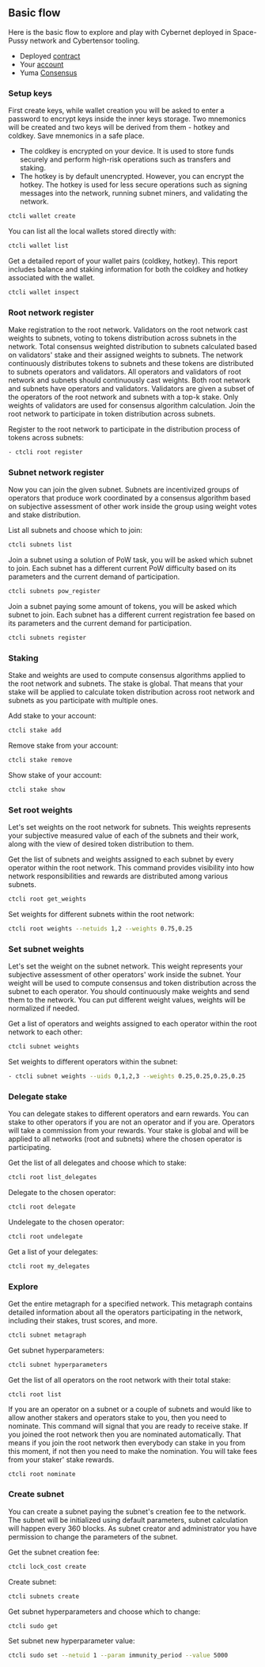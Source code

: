 ## Basic flow
Here is the basic flow to explore and play with Cybernet deployed in Space-Pussy network and Cybertensor tooling.
- Deployed [contract](https://deploy-preview-1081--rebyc.netlify.app/contracts/pussy1ddwq8rxgdsm27pvpxqdy2ep9enuen6t2yhrqujvj9qwl4dtukx0s8hpka9)
- Your [account](https://deploy-preview-1081--rebyc.netlify.app/robot)
- Yuma [Consensus](https://github.com/opentensor/subtensor/blob/f0a3da50fd7e949ca0d5284200cb80fdd25a79e3/docs/consensus.md)

### Setup keys
First create keys, while wallet creation you will be asked to enter a password to encrypt keys inside the inner keys storage. Two mnemonics will be created and two keys will be derived from them - hotkey and coldkey. Save mnemonics in a safe place. 
- The coldkey is encrypted on your device. It is used to store funds securely and perform high-risk operations such as transfers and staking.
- The hotkey is by default unencrypted. However, you can encrypt the hotkey. The hotkey is used for less secure operations such as signing messages into the network, running subnet miners, and validating the network. 
```bash
ctcli wallet create
```

You can list all the local wallets stored directly with:
```bash
ctcli wallet list
```

Get a detailed report of your wallet pairs (coldkey, hotkey). This report includes balance and staking information for both the coldkey and hotkey associated with the wallet.
```bash
ctcli wallet inspect
```
### Root network register
Make registration to the root network. Validators on the root network cast weights to subnets, voting to tokens distribution across subnets in the network. Total consensus weighted distribution to subnets calculated based on validators' stake and their assigned weights to subnets. The network continuously distributes tokens to subnets and these tokens are distributed to subnets operators and validators. All operators and validators of root network and subnets should continuously cast weights. Both root network and subnets have operators and validators. Validators are given a subset of the operators of the root network and subnets with a top-k stake. Only weights of validators are used for consensus algorithm calculation. Join the root network to participate in token distribution across subnets.

Register to the root network to participate in the distribution process of tokens across subnets:
```bash
- ctcli root register
```

### Subnet network register
Now you can join the given subnet. Subnets are incentivized groups of operators that produce work coordinated by a consensus algorithm based on subjective assessment of other work inside the group using weight votes and stake distribution.

List all subnets and choose which to join:
```bash
ctcli subnets list
```

Join a subnet using a solution of PoW task, you will be asked which subnet to join. Each subnet has a different current PoW difficulty based on its parameters and the current demand of participation.
```bash
ctcli subnets pow_register
```

Join a subnet paying some amount of tokens, you will be asked which subnet to join. Each subnet has a different current registration fee based on its parameters and the current demand for participation.
```bash
ctcli subnets register
```

### Staking
Stake and weights are used to compute consensus algorithms applied to the root network and subnets. The stake is global. That means that your stake will be applied to calculate token distribution across root network and subnets as you participate with multiple ones.

Add stake to your account:
```bash
ctcli stake add
```

Remove stake from your account:
```bash
ctcli stake remove
```

Show stake of your account:
```bash
ctcli stake show
```

### Set root weights

Let's set weights on the root network for subnets. This weights represents your subjective measured value of each of the subnets and their work, along with the view of desired token distribution to them.

Get the list of subnets and weights assigned to each subnet by every operator within the root network. This command provides visibility into how network responsibilities and rewards are distributed among various subnets.
```bash
ctcli root get_weights
```

Set weights for different subnets within the root network:
```bash
ctcli root weights --netuids 1,2 --weights 0.75,0.25
```

### Set subnet weights
Let's set the weight on the subnet network. This weight represents your subjective assessment of other operators' work inside the subnet. Your weight will be used to compute consensus and token distribution across the subnet to each operator. You should continuously make weights and send them to the network. You can put different weight values, weights will be normalized if needed.

Get a list of operators and weights assigned to each operator within the root network to each other:
```bash
ctcli subnet weights
```

Set weights to different operators within the subnet:
```bash
- ctcli subnet weights --uids 0,1,2,3 --weights 0.25,0.25,0.25,0.25
```

### Delegate stake
You can delegate stakes to different operators and earn rewards. You can stake to other operators if you are not an operator and if you are. Operators will take a commission from your rewards. Your stake is global and will be applied to all networks (root and subnets) where the chosen operator is participating.

Get the list of all delegates and choose which to stake:
```bash
ctcli root list_delegates
```

Delegate to the chosen operator:
```bash
ctcli root delegate
```

Undelegate to the chosen operator:
```bash
ctcli root undelegate
```

Get a list of your delegates:
```bash
ctcli root my_delegates
```

### Explore
Get the entire metagraph for a specified network. This metagraph contains detailed information about all the operators participating in the network, including their stakes, trust scores, and more.
```bash
ctcli subnet metagraph
```

Get subnet hyperparameters:
```bash
ctcli subnet hyperparameters
```

Get the list of all operators on the root network with their total stake:
```
ctcli root list
```

If you are an operator on a subnet or a couple of subnets and would like to allow another stakers and operators stake to you, then you need to nominate. This command will signal that you are ready to receive stake. If you joined the root network then you are nominated automatically. That means if you join the root network then everybody can stake in you from this moment, if not then you need to make the nomination. You will take fees from your staker' stake rewards.
```bash
ctcli root nominate
```

### Create subnet
You can create a subnet paying the subnet's creation fee to the network. The subnet will be initialized using default parameters, subnet calculation will happen every 360 blocks. As subnet creator and administrator you have permission to change the parameters of the subnet.

Get the subnet creation fee:
```bash
ctcli lock_cost create
```

Create subnet:
```bash
ctcli subnets create
```

Get subnet hyperparameters and choose which to change:
```bash
ctcli sudo get
```

Set subnet new hyperparameter value:
```bash
ctcli sudo set --netuid 1 --param immunity_period --value 5000
```
